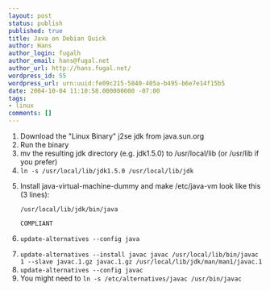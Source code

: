 ```yaml
---
layout: post
status: publish
published: true
title: Java on Debian Quick
author: Hans
author_login: fugalh
author_email: hans@fugal.net
author_url: http://hans.fugal.net/
wordpress_id: 55
wordpress_url: urn:uuid:fe09c215-5840-405a-b495-b6e7e14f15b5
date: 2004-10-04 11:10:58.000000000 -07:00
tags:
- linux
comments: []
---
```

<ol>
<li>Download the "Linux Binary" j2se jdk from java.sun.org</li>
<li>Run the binary</li>
<li>mv the resulting jdk directory (e.g. jdk1.5.0) to /usr/local/lib (or /usr/lib if you prefer)</li>
<li><code>ln -s /usr/local/lib/jdk1.5.0 /usr/local/lib/jdk</code></li>
<li><p>Install java-virtual-machine-dummy and make /etc/java-vm look like this (3 lines):</p>

<p><code>/usr/local/lib/jdk/bin/java</code></p>

<p><code>COMPLIANT</code></p></li>
<li><p><code>update-alternatives --config java</code></p></li>
<li><code>update-alternatives --install javac javac /usr/local/lib/bin/javac 1 --slave javac.1.gz javac.1.gz /usr/local/lib/jdk/man/man1/javac.1</code></li>
<li><code>update-alternatives --config javac</code></li>
<li>You might need to <code>ln -s /etc/alternatives/javac /usr/bin/javac</code></li>
</ol>
